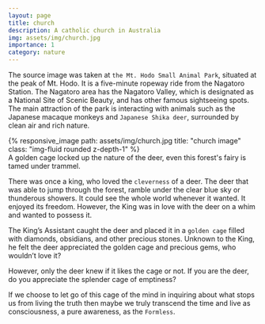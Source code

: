 ```yaml
---
layout: page
title: church
description: A catholic church in Australia
img: assets/img/church.jpg
importance: 1
category: nature
---
```


The source image was taken at `the Mt. Hodo Small Animal Park`, situated at the peak of Mt. Hodo. It is a five-minute ropeway ride from the Nagatoro Station. The Nagatoro area has the Nagatoro Valley, which is designated as a National Site of Scenic Beauty, and has other famous sightseeing spots. The main attraction of the park is interacting with animals such as the Japanese macaque monkeys and `Japanese Shika deer`, surrounded by clean air and rich nature.
<div class="row">
    <div class="col-sm mt-3 mt-md-0">
        {% responsive_image path: assets/img/church.jpg title: "church image" class: "img-fluid rounded z-depth-1" %}
    </div>
</div>
<div class="caption">
    A golden cage locked up the nature of the deer, even this forest's fairy is tamed under trammel.
</div>

There was once a king, who loved the `cleverness` of a deer. The deer that was able to jump through the forest, ramble under the clear blue sky or thunderous showers. It could see the whole world whenever it wanted. It enjoyed its freedom. However, the King was in love with the deer on a whim and wanted to possess it.

The King’s Assistant caught the deer and placed it in a `golden cage` filled with diamonds, obsidians, and other precious stones. Unknown to the King, he felt the deer appreciated the golden cage and precious gems, who wouldn’t love it? 

However, only the deer knew if it likes the cage or not. If you are the deer, do you appreciate the splender cage of emptiness?

If we choose to let go of this cage of the mind in inquiring about what stops us from living the truth then maybe we truly transcend the time and live as consciousness, a pure awareness, as the `Formless`.